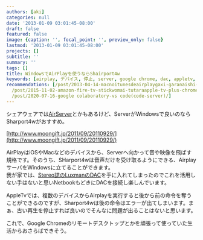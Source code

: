 ```yaml
---
authors: [aki]
categories: null
date: '2013-01-09 03:01:45-08:00'
draft: false
featured: false
image: {caption: '', focal_point: '', preview_only: false}
lastmod: '2013-01-09 03:01:45-08:00'
projects: []
subtitle: ''
summary: ''
tags: []
title: WindowsでAirPlayを使うならShairport4w
keywords: [airplay, デバイス, 停止, server, google chrome, dac, appletv, 規格, エラー, サーバ]
recommendations: [/post/2013-04-14-macnoitunesdeairplaygaxi-garanaishi-niyarubeki1tunokoto/,
  /post/2015-11-02-amazon-fire-tv-stickwomai-tutaraapple-tv-plus-chromecast-tiyotutoninatuta/,
  /post/2020-07-16-google colaboratory-vs code(code-server)/]
---
```


シェアウェアでは[AirServer](http://www.airserverapp.com/)とかもあるけど、ServerがWindowsで良いのならSharport4wがおすすめ。

[http://www.moongift.jp/2011/09/20110929/](http://www.moongift.jp/2011/09/20110929/)

AirPlayはiOSやMacなどのデバイスから、Serverへ向かって音や映像を飛ばす規格です。そのうち、SHarport4wは音声だけを受け取るようにできる、AirplayサーバをWindowsに立てることができます。  
我が家では、[Stereo誌のLuxmanのDAC](http://www.ongakunotomo.co.jp/kagutsu/k133.html)を手に入れてしまったのでこれを活用しない手はないと思いNetbookもどきにDACを接続し楽しんでいます。

AppleTvでは、複数のデバイスからAirplayを実行すると後から前の命令を奪うことができるのですが、Sharport4wは後の命令はエラーが出てしまいます。まぁ、古い再生を停止すれば良いのでそんなに問題が出ることはないと思います。

これで、Google Chromeのリモートデスクトップとかを頑張って使っていた生活からおさらばできそう。